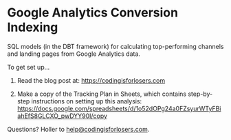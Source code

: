 # Google Analytics Conversion Indexing
SQL models (in the DBT framework) for calculating top-performing channels and landing pages from Google Analytics data.

To get set up...

1) Read the blog post at: 
https://codingisforlosers.com

2) Make a copy of the Tracking Plan in Sheets, which contains step-by-step instructions on setting up this analysis: https://docs.google.com/spreadsheets/d/1o52dOPg24a0FZsyurWTyFBiahEfS8GLCXO_pwDYY90I/copy

Questions?  Holler to help@codingisforlosers.com.  
